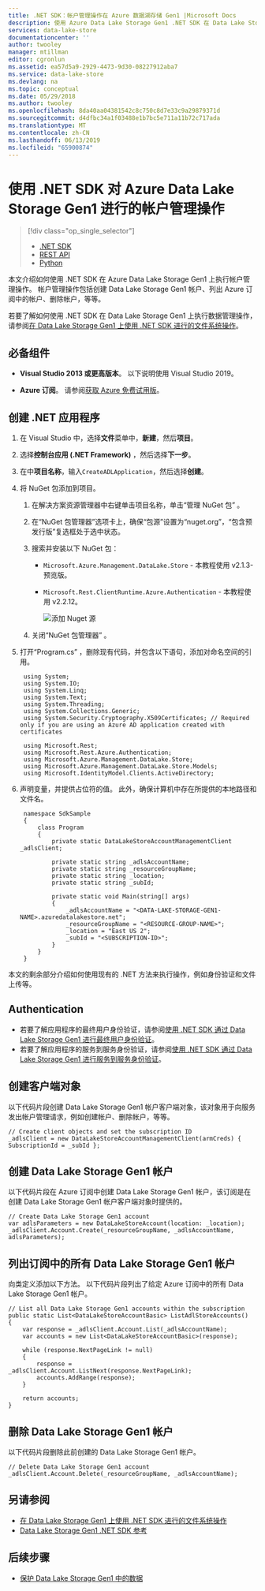 ```yaml
---
title: .NET SDK：帐户管理操作在 Azure 数据湖存储 Gen1 |Microsoft Docs
description: 使用 Azure Data Lake Storage Gen1 .NET SDK 在 Data Lake Storage Gen1 中执行帐户管理操作
services: data-lake-store
documentationcenter: ''
author: twooley
manager: mtillman
editor: cgronlun
ms.assetid: ea57d5a9-2929-4473-9d30-08227912aba7
ms.service: data-lake-store
ms.devlang: na
ms.topic: conceptual
ms.date: 05/29/2018
ms.author: twooley
ms.openlocfilehash: 8da40aa04381542c8c750c8d7e33c9a29879371d
ms.sourcegitcommit: d4dfbc34a1f03488e1b7bc5e711a11b72c717ada
ms.translationtype: MT
ms.contentlocale: zh-CN
ms.lasthandoff: 06/13/2019
ms.locfileid: "65900874"
---
```

# <a name="account-management-operations-on-azure-data-lake-storage-gen1-using-net-sdk"></a>使用 .NET SDK 对 Azure Data Lake Storage Gen1 进行的帐户管理操作
> [!div class="op_single_selector"]
> * [.NET SDK](data-lake-store-get-started-net-sdk.md)
> * [REST API](data-lake-store-get-started-rest-api.md)
> * [Python](data-lake-store-get-started-python.md)
>
>

本文介绍如何使用 .NET SDK 在 Azure Data Lake Storage Gen1 上执行帐户管理操作。 帐户管理操作包括创建 Data Lake Storage Gen1 帐户、列出 Azure 订阅中的帐户、删除帐户，等等。

若要了解如何使用 .NET SDK 在 Data Lake Storage Gen1 上执行数据管理操作，请参阅[在 Data Lake Storage Gen1 上使用 .NET SDK 进行的文件系统操作](data-lake-store-data-operations-net-sdk.md)。

## <a name="prerequisites"></a>必备组件
* **Visual Studio 2013 或更高版本**。 以下说明使用 Visual Studio 2019。

* **Azure 订阅**。 请参阅[获取 Azure 免费试用版](https://azure.microsoft.com/pricing/free-trial/)。

## <a name="create-a-net-application"></a>创建 .NET 应用程序
1. 在 Visual Studio 中，选择**文件**菜单中，**新建**，然后**项目**。
2. 选择**控制台应用 (.NET Framework)** ，然后选择**下一步**。
3. 在中**项目名称**，输入`CreateADLApplication`，然后选择**创建**。

4. 将 NuGet 包添加到项目。

   1. 在解决方案资源管理器中右键单击项目名称，单击“管理 NuGet 包”  。
   2. 在“NuGet 包管理器”选项卡上，确保“包源”设置为“nuget.org”，“包含预发行版”复选框处于选中状态。    
   3. 搜索并安装以下 NuGet 包：

      * `Microsoft.Azure.Management.DataLake.Store` - 本教程使用 v2.1.3-预览版。
      * `Microsoft.Rest.ClientRuntime.Azure.Authentication` - 本教程使用 v2.2.12。

        ![添加 Nuget 源](./media/data-lake-store-get-started-net-sdk/data-lake-store-install-nuget-package.png "创建新的 Azure Data Lake 帐户")
   4. 关闭“NuGet 包管理器”  。
5. 打开“Program.cs”  ，删除现有代码，并包含以下语句，添加对命名空间的引用。

        using System;
        using System.IO;
        using System.Linq;
        using System.Text;
        using System.Threading;
        using System.Collections.Generic;
        using System.Security.Cryptography.X509Certificates; // Required only if you are using an Azure AD application created with certificates
                
        using Microsoft.Rest;
        using Microsoft.Rest.Azure.Authentication;
        using Microsoft.Azure.Management.DataLake.Store;
        using Microsoft.Azure.Management.DataLake.Store.Models;
        using Microsoft.IdentityModel.Clients.ActiveDirectory;

6. 声明变量，并提供占位符的值。 此外，确保计算机中存在所提供的本地路径和文件名。

        namespace SdkSample
        {
            class Program
            {
                private static DataLakeStoreAccountManagementClient _adlsClient;
                
                private static string _adlsAccountName;
                private static string _resourceGroupName;
                private static string _location;
                private static string _subId;

                private static void Main(string[] args)
                {
                    _adlsAccountName = "<DATA-LAKE-STORAGE-GEN1-NAME>.azuredatalakestore.net"; 
                    _resourceGroupName = "<RESOURCE-GROUP-NAME>"; 
                    _location = "East US 2";
                    _subId = "<SUBSCRIPTION-ID>";                    
                }
            }
        }

本文的剩余部分介绍如何使用现有的 .NET 方法来执行操作，例如身份验证和文件上传等。

## <a name="authentication"></a>Authentication

* 若要了解应用程序的最终用户身份验证，请参阅[使用 .NET SDK 通过 Data Lake Storage Gen1 进行最终用户身份验证](data-lake-store-end-user-authenticate-net-sdk.md)。
* 若要了解应用程序的服务到服务身份验证，请参阅[使用 .NET SDK 通过 Data Lake Storage Gen1 进行服务到服务身份验证](data-lake-store-service-to-service-authenticate-net-sdk.md)。

## <a name="create-client-object"></a>创建客户端对象
以下代码片段创建 Data Lake Storage Gen1 帐户客户端对象，该对象用于向服务发出帐户管理请求，例如创建帐户、删除帐户，等等。

    // Create client objects and set the subscription ID
    _adlsClient = new DataLakeStoreAccountManagementClient(armCreds) { SubscriptionId = _subId };
    
## <a name="create-a-data-lake-storage-gen1-account"></a>创建 Data Lake Storage Gen1 帐户
以下代码片段在 Azure 订阅中创建 Data Lake Storage Gen1 帐户，该订阅是在创建 Data Lake Storage Gen1 帐户客户端对象时提供的。

    // Create Data Lake Storage Gen1 account
    var adlsParameters = new DataLakeStoreAccount(location: _location);
    _adlsClient.Account.Create(_resourceGroupName, _adlsAccountName, adlsParameters);

## <a name="list-all-data-lake-storage-gen1-accounts-within-a-subscription"></a>列出订阅中的所有 Data Lake Storage Gen1 帐户
向类定义添加以下方法。 以下代码片段列出了给定 Azure 订阅中的所有 Data Lake Storage Gen1 帐户。

    // List all Data Lake Storage Gen1 accounts within the subscription
    public static List<DataLakeStoreAccountBasic> ListAdlStoreAccounts()
    {
        var response = _adlsClient.Account.List(_adlsAccountName);
        var accounts = new List<DataLakeStoreAccountBasic>(response);

        while (response.NextPageLink != null)
        {
            response = _adlsClient.Account.ListNext(response.NextPageLink);
            accounts.AddRange(response);
        }

        return accounts;
    }

## <a name="delete-a-data-lake-storage-gen1-account"></a>删除 Data Lake Storage Gen1 帐户
以下代码片段删除此前创建的 Data Lake Storage Gen1 帐户。

    // Delete Data Lake Storage Gen1 account
    _adlsClient.Account.Delete(_resourceGroupName, _adlsAccountName);

## <a name="see-also"></a>另请参阅
* [在 Data Lake Storage Gen1 上使用 .NET SDK 进行的文件系统操作](data-lake-store-data-operations-net-sdk.md)
* [Data Lake Storage Gen1 .NET SDK 参考](https://docs.microsoft.com/dotnet/api/overview/azure/data-lake-store?view=azure-dotnet)

## <a name="next-steps"></a>后续步骤
* [保护 Data Lake Storage Gen1 中的数据](data-lake-store-secure-data.md)
